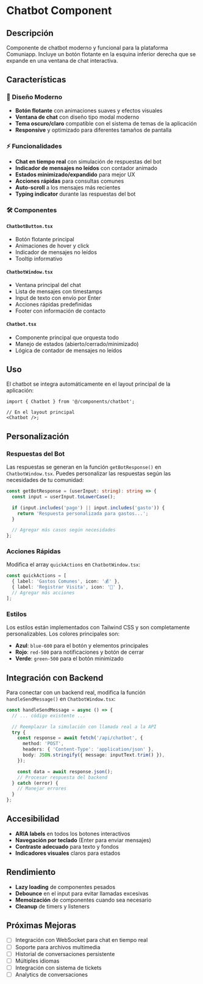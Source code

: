 # Chatbot Component

## Descripción

Componente de chatbot moderno y funcional para la plataforma Comuniapp. Incluye un botón flotante en la esquina inferior derecha que se expande en una ventana de chat interactiva.

## Características

### 🎨 Diseño Moderno

- **Botón flotante** con animaciones suaves y efectos visuales
- **Ventana de chat** con diseño tipo modal moderno
- **Tema oscuro/claro** compatible con el sistema de temas de la aplicación
- **Responsive** y optimizado para diferentes tamaños de pantalla

### ⚡ Funcionalidades

- **Chat en tiempo real** con simulación de respuestas del bot
- **Indicador de mensajes no leídos** con contador animado
- **Estados minimizado/expandido** para mejor UX
- **Acciones rápidas** para consultas comunes
- **Auto-scroll** a los mensajes más recientes
- **Typing indicator** durante las respuestas del bot

### 🛠️ Componentes

#### `ChatbotButton.tsx`

- Botón flotante principal
- Animaciones de hover y click
- Indicador de mensajes no leídos
- Tooltip informativo

#### `ChatbotWindow.tsx`

- Ventana principal del chat
- Lista de mensajes con timestamps
- Input de texto con envío por Enter
- Acciones rápidas predefinidas
- Footer con información de contacto

#### `Chatbot.tsx`

- Componente principal que orquesta todo
- Manejo de estados (abierto/cerrado/minimizado)
- Lógica de contador de mensajes no leídos

## Uso

El chatbot se integra automáticamente en el layout principal de la aplicación:

```tsx
import { Chatbot } from '@/components/chatbot';

// En el layout principal
<Chatbot />;
```

## Personalización

### Respuestas del Bot

Las respuestas se generan en la función `getBotResponse()` en `ChatbotWindow.tsx`. Puedes personalizar las respuestas según las necesidades de tu comunidad:

```typescript
const getBotResponse = (userInput: string): string => {
  const input = userInput.toLowerCase();

  if (input.includes('pago') || input.includes('gasto')) {
    return 'Respuesta personalizada para gastos...';
  }

  // Agregar más casos según necesidades
};
```

### Acciones Rápidas

Modifica el array `quickActions` en `ChatbotWindow.tsx`:

```typescript
const quickActions = [
  { label: 'Gastos Comunes', icon: '💰' },
  { label: 'Registrar Visita', icon: '👥' },
  // Agregar más acciones
];
```

### Estilos

Los estilos están implementados con Tailwind CSS y son completamente personalizables. Los colores principales son:

- **Azul**: `blue-600` para el botón y elementos principales
- **Rojo**: `red-500` para notificaciones y botón de cerrar
- **Verde**: `green-500` para el botón minimizado

## Integración con Backend

Para conectar con un backend real, modifica la función `handleSendMessage()` en `ChatbotWindow.tsx`:

```typescript
const handleSendMessage = async () => {
  // ... código existente ...

  // Reemplazar la simulación con llamada real a la API
  try {
    const response = await fetch('/api/chatbot', {
      method: 'POST',
      headers: { 'Content-Type': 'application/json' },
      body: JSON.stringify({ message: inputText.trim() }),
    });

    const data = await response.json();
    // Procesar respuesta del backend
  } catch (error) {
    // Manejar errores
  }
};
```

## Accesibilidad

- **ARIA labels** en todos los botones interactivos
- **Navegación por teclado** (Enter para enviar mensajes)
- **Contraste adecuado** para texto y fondos
- **Indicadores visuales** claros para estados

## Rendimiento

- **Lazy loading** de componentes pesados
- **Debounce** en el input para evitar llamadas excesivas
- **Memoización** de componentes cuando sea necesario
- **Cleanup** de timers y listeners

## Próximas Mejoras

- [ ] Integración con WebSocket para chat en tiempo real
- [ ] Soporte para archivos multimedia
- [ ] Historial de conversaciones persistente
- [ ] Múltiples idiomas
- [ ] Integración con sistema de tickets
- [ ] Analytics de conversaciones

